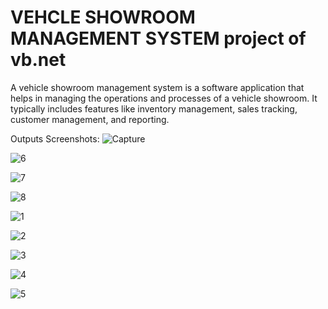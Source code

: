 # VEHCLE SHOWROOM MANAGEMENT SYSTEM project of vb.net

A vehicle showroom management system is a software application that helps in managing the operations and processes of a vehicle showroom. It typically includes features like inventory management, sales tracking, customer management, and reporting. 

Outputs Screenshots:
![Capture](https://github.com/harryongit/vehicleshowroommgmtsystem_vb/assets/74458044/b4d8cbb6-34c3-4c27-ad10-d71e3ed525b9)

![6](https://github.com/harryongit/vehicleshowroommgmtsystem_vb/assets/74458044/40068df2-c59e-4bec-8167-8a2dee5e8084)

![7](https://github.com/harryongit/vehicleshowroommgmtsystem_vb/assets/74458044/1a9d673e-2d77-4f69-9c8e-4f5388ca4476)

![8](https://github.com/harryongit/vehicleshowroommgmtsystem_vb/assets/74458044/57c69c99-2374-4d45-a108-6f205d05432f)

![1](https://github.com/harryongit/vehicleshowroommgmtsystem_vb/assets/74458044/f027573e-ada9-47b0-8d86-7a83fea89f57)

![2](https://github.com/harryongit/vehicleshowroommgmtsystem_vb/assets/74458044/13e23f83-a029-484c-9ecb-55f928679926)

![3](https://github.com/harryongit/vehicleshowroommgmtsystem_vb/assets/74458044/e2b48d68-a120-4015-845d-5e935b325524)

![4](https://github.com/harryongit/vehicleshowroommgmtsystem_vb/assets/74458044/005a0679-7445-47fb-84b8-f4ffbadad210)

![5](https://github.com/harryongit/vehicleshowroommgmtsystem_vb/assets/74458044/67193fe2-e5ea-415f-b1ad-866002de8025)
